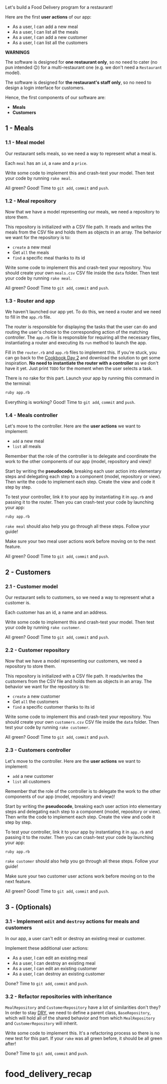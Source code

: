 Let's build a Food Delivery program for a restaurant!

Here are the first **user actions** of our app:
- As a user, I can add a new meal
- As a user, I can list all the meals
- As a user, I can add a new customer
- As a user, I can list all the customers

**WARNINGS**

The software is designed for **one restaurant only**, so no need to cater (no pun intended 😉) for a multi-restaurant one (e.g. we don't need a `Restaurant` model).

The software is designed for **the restaurant's staff only**, so no need to design a login interface for customers.

Hence, the first components of our software are:
- **Meals**
- **Customers**

## 1 - Meals

### 1.1 - Meal model

Our restaurant sells meals, so we need a way to represent what a meal is.

Each `meal` has an `id`, a `name` and a `price`.

Write some code to implement this and crash-test your model. Then test your code by running `rake meal`.

All green? Good! Time to `git add`, `commit` and `push`.

### 1.2 - Meal repository

Now that we have a model representing our meals, we need a repository to store them.

This repository is initialized with a CSV file path. It reads and writes the meals from the CSV file and holds them as objects in an array. The behavior we want for the repository is to:
- `create` a new meal
- Get `all` the meals
- `find` a specific meal thanks to its id

Write some code to implement this and crash-test your repository. You should create your own `meals.csv` CSV file inside the `data` folder. Then test your code by running `rake meal`.

All green? Good! Time to `git add`, `commit` and `push`.

### 1.3 - Router and app

We haven't launched our app yet. To do this, we need a router and we need to fill in the `app.rb` file.

The router is responsible for displaying the tasks that the user can do and routing the user's choice to the corresponding action of the matching controller. The `app.rb` file is responsible for requiring all the necessary files, instantiating a router and executing its `run` method to launch the app.

Fill in the `router.rb` and `app.rb` files to implement this. If you're stuck, you can go back to the [Cookbook Day 2](https://kitt.lewagon.com/camps/<user.batch_slug>/challenges?path=02-OOP%2F04-Cookbook-Day-Two%2F01-Cookbook-Advanced) and download the solution to get some inspiration. **No need to instantiate the router with a controller** as we don't have it yet. Just print `TODO` for the moment when the user selects a task.

There is no rake for this part. Launch your app by running this command in the terminal:

```bash
ruby app.rb
```

Everything is working? Good! Time to `git add`, `commit` and `push`.

### 1.4 - Meals controller

Let's move to the controller. Here are the **user actions** we want to implement:
- `add` a new meal
- `list` all meals

Remember that the role of the controller is to delegate and coordinate the work to the other components of our app (model, repository and view)!

Start by writing the **pseudocode**, breaking each user action into elementary steps and delegating each step to a component (model, repository or view). Then write the code to implement each step. Create the view and code it step by step.

To test your controller, link it to your app by instantiating it in `app.rb` and passing it to the router. Then you can crash-test your code by launching your app:

```bash
ruby app.rb
```

`rake meal` should also help you go through all these steps. Follow your guide!

Make sure your two meal user actions work before moving on to the next feature.

All green? Good! Time to `git add`, `commit` and `push`.

## 2 - Customers

### 2.1 - Customer model

Our restaurant sells to customers, so we need a way to represent what a customer is.

Each customer has an id, a name and an address.

Write some code to implement this and crash-test your model. Then test your code by running `rake customer`.

All green? Good! Time to `git add`, `commit` and `push`.

### 2.2 - Customer repository

Now that we have a model representing our customers, we need a repository to store them.

This repository is initialized with a CSV file path. It reads/writes the customers from the CSV file and holds them as objects in an array. The behavior we want for the repository is to:
- `create` a new customer
- Get `all` the customers
- `find` a specific customer thanks to its id

Write some code to implement this and crash-test your repository. You should create your own `customers.csv` CSV file inside the `data` folder. Then test your code by running `rake customer`.

All green? Good! Time to `git add`, `commit` and `push`.

### 2.3 - Customers controller

Let's move to the controller. Here are the **user actions** we want to implement:
- `add` a new customer
- `list` all customers

Remember that the role of the controller is to delegate the work to the other components of our app (model, repository and view)!

Start by writing the **pseudocode**, breaking each user action into elementary steps and delegating each step to a component (model, repository or view). Then write the code to implement each step. Create the view and code it step by step.

To test your controller, link it to your app by instantiating it in `app.rb` and passing it to the router. Then you can crash-test your code by launching your app:

```bash
ruby app.rb
```

`rake customer` should also help you go through all these steps. Follow your guide!

Make sure your two customer user actions work before moving on to the next feature.

All green? Good! Time to `git add`, `commit` and `push`.

## 3 - (Optionals)

### 3.1 - Implement `edit` and `destroy` actions for meals and customers

In our app, a user can't edit or destroy an existing meal or customer.

Implement these additional user actions:
- As a user, I can edit an existing meal
- As a user, I can destroy an existing meal
- As a user, I can edit an existing customer
- As a user, I can destroy an existing customer

Done? Time to `git add`, `commit` and `push`.

### 3.2 - Refactor repositories with inheritance

`MealRepository` and `CustomerRepository` have a lot of similarities don't they? In order to stay [DRY](https://en.wikipedia.org/wiki/Don%27t_repeat_yourself), we need to define a parent class, `BaseRepository`, which will hold all of the shared behavior and from which `MealRepository` and `CustomerRepository` will inherit.

Write some code to implement this. It's a refactoring process so there is no new test for this part. If your `rake` was all green before, it should be all green after!

Done? Time to `git add`, `commit` and `push`.
# food_delivery_recap
